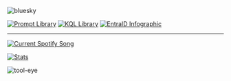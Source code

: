 ![bluesky](https://github.com/user-attachments/assets/78605627-f080-47ea-8a7d-f332c6a7b817)

[![Prompt Library](https://img.shields.io/badge/Prompt_Library-Discover_Prompts-FF6F00?style=for-the-badge&logo=openai)](https://prompt-library-snowy.vercel.app/)
[![KQL Library](https://img.shields.io/badge/KQL_Library-Explore_KQL_Queries-5C2D91?style=for-the-badge)](https://kql-library.vercel.app/)
[![EntraID Infographic](https://img.shields.io/badge/EntraID_Infographic-Interactive_Guide-0078D4?style=for-the-badge)](https://0fflinedocs.github.io/EntraID-Infographic/)

---

<a href="https://0fflineDocs.pythonanywhere.com/?spin=true&eq_color=rainbow&theme=dark">
  <img
    src="https://0fflineDocs.pythonanywhere.com/?spin=true&eq_color=rainbow&theme=dark"
    alt="Current Spotify Song"
  />
</a>

[![Stats](https://github-readme-stats.vercel.app/api?username=0fflinedocs&hide=contribs,prs&show_icons=true&theme=dracula)](https://github.com/0fflinedocs/github-readme-stats)

![tool-eye](https://github.com/user-attachments/assets/8e79536d-72b7-497e-b8c7-b6205269ed77)


